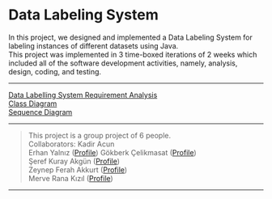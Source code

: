 # Data Labeling System  
In this project, we designed and implemented a Data Labeling System for labeling instances of different datasets using Java.  
This project was implemented in 3 time-boxed iterations of 2 weeks which included all of the software development activities, namely, analysis, design, coding, and testing.  
___  
[Data Labelling System Requirement Analysis](https://github.com/erhanyalniz/Data-Labeling-System/blob/4d9a9a25de1025d9bedad67504cc01ac0005318a/Data%20Labelling%20System%20Requirement%20Analysis.pdf)  
[Class Diagram](https://github.com/erhanyalniz/Data-Labeling-System/blob/4d9a9a25de1025d9bedad67504cc01ac0005318a/Class%20Diagram.pdf)  
[Sequence Diagram](https://github.com/erhanyalniz/Data-Labeling-System/blob/4d9a9a25de1025d9bedad67504cc01ac0005318a/Sequence%20Diagram.pdf)  
___  
> This project is a group project of 6 people.  
> Collaborators:
> Kadir Acun    
> Erhan Yalnız ([Profile](https://github.com/erhanyalniz))
> Gökberk Çelikmasat ([Profile](https://github.com/gcelikmasat))  
> Şeref Kuray Akgün ([Profile](https://github.com/kutayakgn))  
> Zeynep Ferah Akkurt ([Profile](https://github.com/zefea))  
> Merve Rana Kızıl ([Profile](https://github.com/ranakizil))
___
